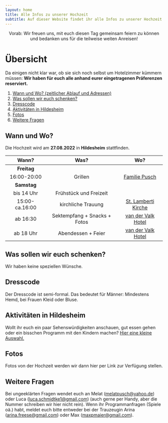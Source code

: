```yaml
---
layout: home
title: Alle Infos zu unserer Hochzeit
subtitle: Auf dieser Website findet ihr alle Infos zu unserer Hochzeit. Von Datum und Ort bis Dresscode.
---
```

<p align="center">
    Vorab: Wir freuen uns, mit euch diesen Tag gemeinsam feiern zu können und bedanken uns 
    für die teilweise weiten Anreisen!
</p>

# Übersicht
Da einigen nicht klar war, ob sie sich noch selbst um Hotelzimmer kümmern müssen: **Wir haben für euch alle anhand eurer eingetragenen Präferenzen reserviert.**
1. [Wann und Wo? (zeitlicher Ablauf und Adressen)](#timetable)
2. [Was sollen wir euch schenken?](#presents)
3. [Dresscode](#dresscode)
4. [Aktivitäten in Hildesheim](#activities)
5. [Fotos](#photos)
6. [Weitere Fragen](#requests)

## Wann und Wo? <a name="timetable"></a>
Die Hochzeit wird am **27.08.2022** in **Hildesheim** stattfinden.

|      Wann?     	|             Was?             	|         Wo?         	|
|:--------------:	|:----------------------------:	|:-------------------:	|
|   **Freitag**  	|                              	|                     	|
|   16:00-20:00  	|            Grillen           	|    [Familie Pusch](https://www.google.com/maps/place/Struckmannstra%C3%9Fe+5,+31134+Hildesheim/@52.141494,9.9603175,17z/data=!3m1!4b1!4m5!3m4!1s0x47baae4d0a6df2f3:0xc28b5ea7ef8114df!8m2!3d52.141494!4d9.9603175)	|
|   **Samstag**  	|                              	|                     	|
|   bis 14 Uhr   	|    Frühstück und Freizeit    	|                      	|
| 15:00-ca.16:00 	|      kirchliche Trauung      	| [St. Lamberti Kirche](https://www.google.com/maps/place/St.+Lamberti,+Hildesheim/@52.1474422,9.9523382,17z/data=!3m1!4b1!4m5!3m4!1s0x47baafac431e411b:0xa79f526823527504!8m2!3d52.1474515!4d9.9544016) 	|
|    ab 16:30    	| Sektempfang + Snacks + Fotos 	|  [van der Valk Hotel](https://www.google.com/maps?sxsrf=ALiCzsZS_pIkM9O_vQwGIIGlDT0OC-chtQ:1655391855907&uact=5&gs_lcp=Cgdnd3Mtd2l6EAMyBwgjELECECcyDQguEMcBEK8BEAoQywEyBAgAEAo6BwgAEEcQsAM6BwgAEAoQywE6CgguEMcBEK8BEAo6BwghEAoQoAFKBAhBGABKBAhGGABQngNY1xhgkxtoAnABeACAAbkBiAHJC5IBBDIuMTCYAQCgAQHIAQjAAQE&q=van+der+valk+hotel+hildesheim&um=1&ie=UTF-8&sa=X&ved=2ahUKEwiV35ifn7L4AhVqi_0HHWMWBZoQ_AUoAXoECAIQAw) 	|
|    ab 18 Uhr   	| Abendessen + Feier           	| [van der Valk Hotel](https://www.google.com/maps?sxsrf=ALiCzsZS_pIkM9O_vQwGIIGlDT0OC-chtQ:1655391855907&uact=5&gs_lcp=Cgdnd3Mtd2l6EAMyBwgjELECECcyDQguEMcBEK8BEAoQywEyBAgAEAo6BwgAEEcQsAM6BwgAEAoQywE6CgguEMcBEK8BEAo6BwghEAoQoAFKBAhBGABKBAhGGABQngNY1xhgkxtoAnABeACAAbkBiAHJC5IBBDIuMTCYAQCgAQHIAQjAAQE&q=van+der+valk+hotel+hildesheim&um=1&ie=UTF-8&sa=X&ved=2ahUKEwiV35ifn7L4AhVqi_0HHWMWBZoQ_AUoAXoECAIQAw)  	|

## Was sollen wir euch schenken? <a name="presents"></a>
Wir haben keine speziellen Wünsche. 
## Dresscode<a name="dresscode"></a>
Der Dresscode ist semi-formal. Das bedeutet für Männer: Mindestens Hemd, bei Frauen Kleid oder Bluse.
## Aktivitäten in Hildesheim<a name="activities"></a>
Wollt ihr euch ein paar Sehenswürdigkeiten anschauen, gut essen gehen oder ein bisschen Programm mit den Kindern machen? 
[Hier eine kleine Auswahl.](https://docs.google.com/document/d/1teVTbsMikVtVWtxtEixJX6HDrkBIKd3n0oJi47O5bhI/edit?fbclid=IwAR3PLMeVzrrURtY2stzbg4hMFXYIlIQKUORuDGcdZDLtPqDkg5bsL5xw9BE)

## Fotos<a name="photos"></a>
Fotos von der Hochzeit werden wir dann hier per Link zur Verfügung stellen.

## Weitere Fragen<a name="requests"></a>
Bei ungeeklärten Fragen wendet euch an Melat (melatpusch@yahoo.de) oder Luca (luca.schmidtke1@gmail.com) (auch gerne per Handy, aber die Nummer schreiben wir hier nicht rein). Wenn ihr Programmanfragen (Spiele oä.) habt, meldet euch bitte entweder bei der Trauzeugin Arina (arina.freese@gmail.com) oder Max
(maxpmaier@gmail.com).

